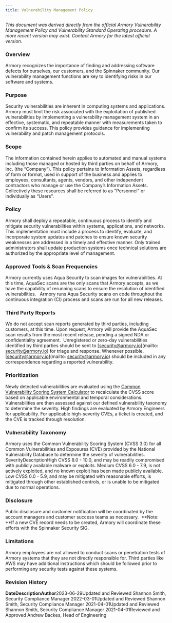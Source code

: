 ```yaml
---
title: Vulnerability Management Policy
---
```



*This document was derived directly from the official Armory Vulnerability Management Policy and Vulnerability Standard Operating procedure. A more recent version may exist. Contact Armory for the latest official version.*
### Overview
Armory recognizes the importance of finding and addressing software defects for ourselves, our customers, and the Spinnaker community. Our vulnerability management functions are key to identifying risks in our software and systems.
### Purpose
Security vulnerabilities are inherent in computing systems and applications. Armory must limit the risk associated with the exploitation of published vulnerabilities by implementing a vulnerability management system in an effective, systematic, and repeatable manner with measurements taken to confirm its success. This policy provides guidance for implementing vulnerability and patch management protocols.
### Scope
The information contained herein applies to automated and manual systems including those managed or hosted by third parties on behalf of Armory, Inc. (the “Company”). This policy pertains to Information Assets, regardless of form or format, used in support of the business and applies to employees, consultants, agents, vendors, and other independent contractors who manage or use the Company’s Information Assets. Collectively these resources shall be referred to as “Personnel” or individually as “Users”.
### Policy
Armory shall deploy a repeatable, continuous process to identify and mitigate security vulnerabilities within systems, applications, and networks. This implementation must include a process to identify, evaluate, and incorporate system updates and patches to ensure known security weaknesses are addressed in a timely and effective manner. Only trained administrators shall update production systems once technical solutions are authorized by the appropriate level of management.
### Approved Tools & Scan Frequencies
Armory currently uses Aqua Security to scan images for vulnerabilities. At this time, AquaSec scans are the only scans that Armory accepts, as we have the capability of rerunning scans to ensure the resolution of identified vulnerabilities.  
Armory runs Aqua Security scans on code throughout the continuous integration (CI) process and scans are run for all new releases.
### Third Party Reports
We do not accept scan reports generated by third parties, including customers, at this time. Upon request, Armory will provide the AquaSec scan results from the most recent release, pending a signed NDA or confidentiality agreement. 
Unregistered or zero-day vulnerabilities identified by third parties should be sent to [security@armory.io](mailto: security@armory.io) for triage and response. Whenever possible, [security@armory.io](mailto: security@armory.io)​ should be included in any correspondence regarding a reported vulnerability.
### **Prioritization**
Newly detected vulnerabilities are evaluated using the [Common Vulnerability Scoring System Calculator](https://nvd.nist.gov/vuln-metrics/cvss/v3-calculator) to recalculate the CVSS score based on applicable environmental and temporal considerations. Vulnerabilities are then assessed against our defined vulnerability taxonomy to determine the severity. High findings are evaluated by Armory Engineers for applicability. For applicable high-severity CVEs, a ticket is created, and the CVE is tracked through resolution.
### Vulnerability Taxonomy
Armory uses the Common Vulnerability Scoring System (CVSS 3.0) for all Common Vulnerabilities and Exposures (CVE) provided by the National Vulnerability Database to determine the severity of vulnerabilities. 
SeverityDescriptionHigh
CVSS 8.0 - 10.0, ​and​ may be readily compromised with publicly available malware or exploits.
Medium
CVSS 6.0 - 7.9,​ is not​ actively exploited, ​and​ no known exploit has been made publicly available.
Low
CVSS 0.0 - 5.9, ​and​ may be mitigated with reasonable efforts, ​is​ mitigated through other established controls, or​ is unable to be mitigated due to normal operations.

### Disclosure
Public disclosure and customer notification will be coordinated by the account managers and customer success teams as necessary. 
**Note:​ **If a new CVE record needs to be created, Armory will coordinate these efforts with the Spinnaker Security SIG.
### Limitations
Armory employees are not allowed to conduct scans or penetration tests of Armory systems that they are not directly responsible for. Third parties like AWS may have additional instructions which should be followed prior to performing any security tests against these systems.
### Revision History
**Date****Description****Author**2023-06-29Updated and Reviewed
Shannon Smith, Security Compliance Manager
2022-03-01Updated and Reviewed
Shannon Smith, Security Compliance Manager
2021-04-01Updated and Reviewed
Shannon Smith, Security Compliance Manager
2021-04-01Reviewed and Approved
Andrew Backes, Head of Engineering


